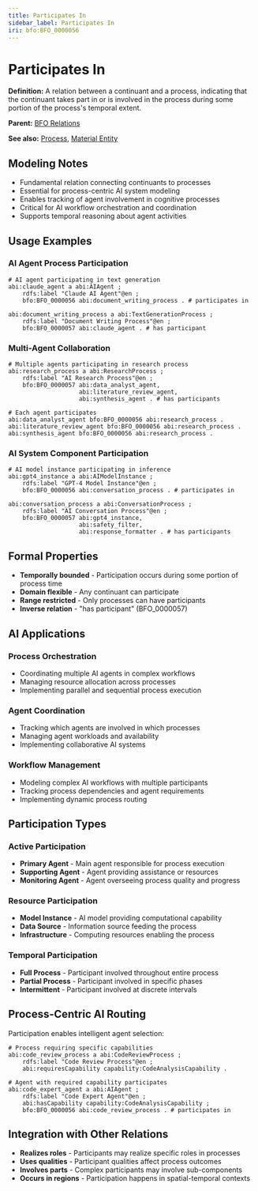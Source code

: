 ```yaml
---
title: Participates In
sidebar_label: Participates In
iri: bfo:BFO_0000056
---
```


# Participates In

**Definition:** A relation between a continuant and a process, indicating that the continuant takes part in or is involved in the process during some portion of the process's temporal extent.

**Parent:** [BFO Relations](/bfo/relations)

**See also:** [Process](/bfo/occurrent/Process), [Material Entity](/bfo/continuant/MaterialEntity)

## Modeling Notes

- Fundamental relation connecting continuants to processes
- Essential for process-centric AI system modeling
- Enables tracking of agent involvement in cognitive processes
- Critical for AI workflow orchestration and coordination
- Supports temporal reasoning about agent activities

## Usage Examples

### AI Agent Process Participation
```turtle
# AI agent participating in text generation
abi:claude_agent a abi:AIAgent ;
    rdfs:label "Claude AI Agent"@en ;
    bfo:BFO_0000056 abi:document_writing_process . # participates in

abi:document_writing_process a abi:TextGenerationProcess ;
    rdfs:label "Document Writing Process"@en ;
    bfo:BFO_0000057 abi:claude_agent . # has participant
```

### Multi-Agent Collaboration
```turtle
# Multiple agents participating in research process
abi:research_process a abi:ResearchProcess ;
    rdfs:label "AI Research Process"@en ;
    bfo:BFO_0000057 abi:data_analyst_agent,
                    abi:literature_review_agent,
                    abi:synthesis_agent . # has participants

# Each agent participates
abi:data_analyst_agent bfo:BFO_0000056 abi:research_process .
abi:literature_review_agent bfo:BFO_0000056 abi:research_process .
abi:synthesis_agent bfo:BFO_0000056 abi:research_process .
```

### AI System Component Participation
```turtle
# AI model instance participating in inference
abi:gpt4_instance a abi:AIModelInstance ;
    rdfs:label "GPT-4 Model Instance"@en ;
    bfo:BFO_0000056 abi:conversation_process . # participates in

abi:conversation_process a abi:ConversationProcess ;
    rdfs:label "AI Conversation Process"@en ;
    bfo:BFO_0000057 abi:gpt4_instance,
                    abi:safety_filter,
                    abi:response_formatter . # has participants
```

## Formal Properties

- **Temporally bounded** - Participation occurs during some portion of process time
- **Domain flexible** - Any continuant can participate
- **Range restricted** - Only processes can have participants
- **Inverse relation** - "has participant" (BFO_0000057)

## AI Applications

### Process Orchestration
- Coordinating multiple AI agents in complex workflows
- Managing resource allocation across processes
- Implementing parallel and sequential process execution

### Agent Coordination
- Tracking which agents are involved in which processes
- Managing agent workloads and availability
- Implementing collaborative AI systems

### Workflow Management
- Modeling complex AI workflows with multiple participants
- Tracking process dependencies and agent requirements
- Implementing dynamic process routing

## Participation Types

### Active Participation
- **Primary Agent** - Main agent responsible for process execution
- **Supporting Agent** - Agent providing assistance or resources
- **Monitoring Agent** - Agent overseeing process quality and progress

### Resource Participation
- **Model Instance** - AI model providing computational capability
- **Data Source** - Information source feeding the process
- **Infrastructure** - Computing resources enabling the process

### Temporal Participation
- **Full Process** - Participant involved throughout entire process
- **Partial Process** - Participant involved in specific phases
- **Intermittent** - Participant involved at discrete intervals

## Process-Centric AI Routing

Participation enables intelligent agent selection:

```turtle
# Process requiring specific capabilities
abi:code_review_process a abi:CodeReviewProcess ;
    rdfs:label "Code Review Process"@en ;
    abi:requiresCapability capability:CodeAnalysisCapability .

# Agent with required capability participates
abi:code_expert_agent a abi:AIAgent ;
    rdfs:label "Code Expert Agent"@en ;
    abi:hasCapability capability:CodeAnalysisCapability ;
    bfo:BFO_0000056 abi:code_review_process . # participates in
```

## Integration with Other Relations

- **Realizes roles** - Participants may realize specific roles in processes
- **Uses qualities** - Participant qualities affect process outcomes
- **Involves parts** - Complex participants may involve sub-components
- **Occurs in regions** - Participation happens in spatial-temporal contexts
